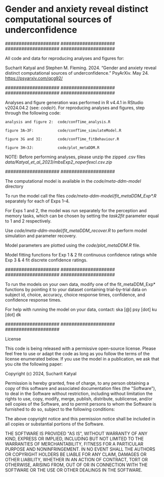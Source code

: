 # Gender and anxiety reveal distinct computational sources of underconfidence

 
  #################### #################### #################### 
####################

All code and data for reproducing analyses and figures for:

Sucharit Katyal and Stephen M. Fleming. 2024. “Gender and anxiety reveal distinct computational sources of underconfidence.” PsyArXiv. May 24. 
https://psyarxiv.com/qcg92/


 
  #################### #################### #################### 
####################

Analyses and figure generation was performed in R v4.4.1 in RStudio v2024.04.2 
(see: _code/r_). For reproducing analyses and figures, step through the following code:

    analysis and figure 2:  code/confTime_analysis.R
    
    figure 3A–3F:           code/confTime_simulateModel.R

    figure 3G and 3I:       code/confTime_fitBehaviour.R
    
    figure 3H–3J:           code/plot_metaDDM.R

NOTE: Before performing analyses, please unzip the zipped .csv files _data/Katyal_et_al_2023/mbsExp2_noperfexcl.csv.zip_

  #################### ####################

The computational model is available in the _code/meta-ddm-model_ directory

To run the model call the files _code/meta-ddm-model/fit_metaDDM_Exp*.R_ separately for each of Exps 1–4. 

For Exps 1 and 2, the model was run separately for the perception and memory tasks, which can be chosen by setting the _task2fit_ parameter equal to 1 and 2 respectively.

Use _code/meta-ddm-model/fit_metaDDM_recover.R_ to perform model simulation and parameter recovery.

Model parameters are plotted using the _code/plot_metaDDM.R_ file.

Model fitting functions for Exp 1 & 2 fit continuous confidence ratings while Exp 3 & 4 fit discrete confidence ratings.

  #################### #################### #################### 
####################

To run the models on your own data, modify one of the fit_metaDDM_Exp* functions by pointing it to your dataset containing trial-by-trial data on subject id, choice, accuracy, choice response times, confidence, and confidence response times.

For help with running the model on your data, contact: ska [@] psy [dot] ku [dot] dk


  #################### #################### #################### 
  
  License

This code is being released with a permissive open-source license. Please feel free to use or adapt the code as long as you follow the terms of the license enumerated below. If you use the model in a publication, we ask that you cite the following paper:



Copyright (c) 2024, Sucharit Katyal

Permission is hereby granted, free of charge, to any person obtaining a copy of this software and associated documentation files (the "Software"), to deal in the Software without restriction, including without limitation the rights to use, copy, modify, merge, publish, distribute, sublicense, and/or sell copies of the Software, and to permit persons to whom the Software is furnished to do so, subject to the following conditions:

The above copyright notice and this permission notice shall be included in all copies or substantial portions of the Software.

THE SOFTWARE IS PROVIDED "AS IS", WITHOUT WARRANTY OF ANY KIND, EXPRESS OR IMPLIED, INCLUDING BUT NOT LIMITED TO THE WARRANTIES OF MERCHANTABILITY, FITNESS FOR A PARTICULAR PURPOSE AND NONINFRINGEMENT. IN NO EVENT SHALL THE AUTHORS OR COPYRIGHT HOLDERS BE LIABLE FOR ANY CLAIM, DAMAGES OR OTHER LIABILITY, WHETHER IN AN ACTION OF CONTRACT, TORT OR OTHERWISE, ARISING FROM, OUT OF OR IN CONNECTION WITH THE SOFTWARE OR THE USE OR OTHER DEALINGS IN THE SOFTWARE.
